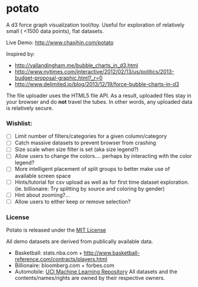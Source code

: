 potato
=======

A d3 force graph visualization tool/toy.  Useful for exploration
of relatively small ( <1500 data points), flat datasets.

Live Demo: http://www.chasjhin.com/potato

Inspired by:
 - http://vallandingham.me/bubble_charts_in_d3.html
 - http://www.nytimes.com/interactive/2012/02/13/us/politics/2013-budget-proposal-graphic.html?_r=0
 - http://www.delimited.io/blog/2013/12/19/force-bubble-charts-in-d3

The file uploader uses the HTML5 file API.  As a result, uploaded files
stay in your browser and do **not** travel the tubes.
In other words, any uploaded data is relatively secure.

### Wishlist:
- [ ] Limit number of filters/categories for a given column/category
- [ ] Catch massive datasets to prevent browser from crashing
- [ ] Size scale when size filter is set (aka size legend?)
- [ ] Allow users to change the colors.... perhaps by interacting with
  the color legend?
- [ ] More intelligent placement of split groups to better make use of
  available screen space
- [ ] Hints/tutorial for csv upload as well as for first time dataset
  exploration.  (ie. billionaire: Try splitting by source and coloring
by gender)
- [ ] Hint about zooming?...
- [ ] Allow users to either keep or remove selection?

### License
Potato is released under the [MIT License](http://www.opensource.org/licenses/MIT)

All demo datasets are derived from publically available data.
- Basketball: stats.nba.com + http://www.basketball-reference.com/contracts/players.html
- Billionaire: bloomberg.com + forbes.com
- Automobile: [UCI Machine Learning Repository](https://archive.ics.uci.edu/ml/datasets/Automobile)
All datasets and the contents/names/rights are owned by their respective owners.
